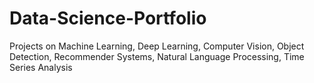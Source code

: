 # Data-Science-Portfolio
Projects on Machine Learning, Deep Learning, Computer Vision, Object Detection, Recommender Systems, Natural Language Processing, Time Series Analysis
